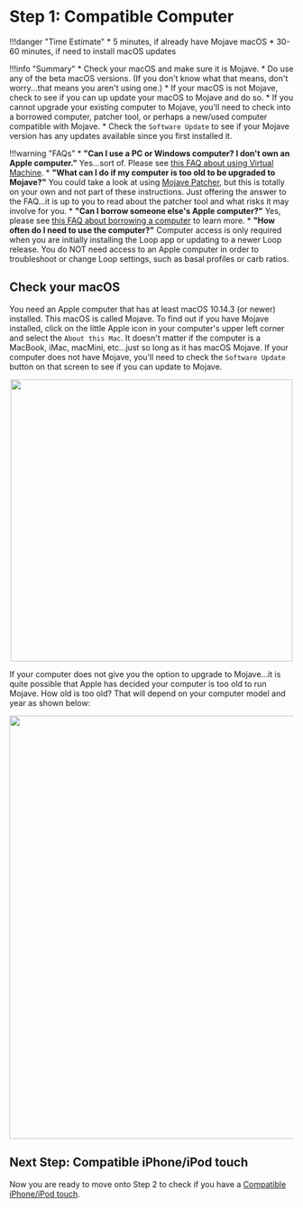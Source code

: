 # Step 1: Compatible Computer

!!!danger "Time Estimate"
    * 5 minutes, if already have Mojave macOS
    * 30-60 minutes, if need to install macOS updates

!!!info "Summary"
    * Check your macOS and make sure it is Mojave.
    * Do use any of the beta macOS versions. (If you don't know what that means, don't worry...that means you aren't using one.)
    * If your macOS is not Mojave, check to see if you can up update your macOS to Mojave and do so.
    * If you cannot upgrade your existing computer to Mojave, you'll need to check into a borrowed computer, patcher tool, or perhaps a new/used computer compatible with Mojave.
    * Check the `Software Update` to see if your Mojave version has any updates available since you first installed it.

!!!warning "FAQs"
    * **"Can I use a PC or Windows computer? I don't own an Apple computer."** Yes...sort of. Please see [this FAQ about using Virtual Machine](https://loopkit.github.io/loopdocs/faqs/FAQs/#can-i-use-a-pc-or-windows-computer-to-build).
    * **"What can I do if my computer is too old to be upgraded to Mojave?"** You could take a look at using [Mojave Patcher](http://dosdude1.com/mojave/), but this is totally on your own and not part of these instructions. Just offering the answer to the FAQ...it is up to you to read about the patcher tool and what risks it may involve for you.
    * **"Can I borrow someone else's Apple computer?"** Yes, please see [this FAQ about borrowing a computer](https://loopkit.github.io/loopdocs/faqs/FAQs/#do-i-need-to-own-my-own-apple-computer) to learn more.
    * **"How often do I need to use the computer?"** Computer access is only required when you are initially installing the Loop app or updating to a newer Loop release. You do NOT need access to an Apple computer in order to troubleshoot or change Loop settings, such as basal profiles or carb ratios.

## Check your macOS
You need an Apple computer that has at least macOS 10.14.3 (or newer) installed. This macOS is called Mojave. To find out if you have Mojave installed, click on the little Apple icon in your computer's upper left corner and select the `About this Mac`. It doesn't matter if the computer is a MacBook, iMac, macMini, etc...just so long as it has macOS Mojave. If your computer does not have Mojave, you'll need to check the `Software Update` button on that screen to see if you can update to Mojave.

<p align="center">
<img src="https://loopkit.github.io/loopdocs/build/img/macosx.png" width="500">
</p>

If your computer does not give you the option to upgrade to Mojave...it is quite possible that Apple has decided your computer is too old to run Mojave. How old is too old? That will depend on your computer model and year as shown below:

<p align="center">
<img src="https://loopkit.github.io/loopdocs/build/img/mojave-minimum.png" width="750">
</p>

## Next Step: Compatible iPhone/iPod touch

Now you are ready to move onto Step 2 to check if you have a [Compatible iPhone/iPod touch](https://loopkit.github.io/loopdocs/build/step2/).

